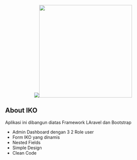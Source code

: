 <p align="center"><img src="https://laravel.com/assets/img/components/logo-laravel.svg"><img src="https://getbootstrap.com/docs/4.1/assets/img/bootstrap-stack.png" width="300"></p>

## About IKO

Aplikasi ini dibangun diatas Framework LAravel dan Bootstrap

- Admin Dashboard dengan 3 2 Role user
- Form IKO yang dinamis
- Nested Fields
- Simple Design
- Clean Code
